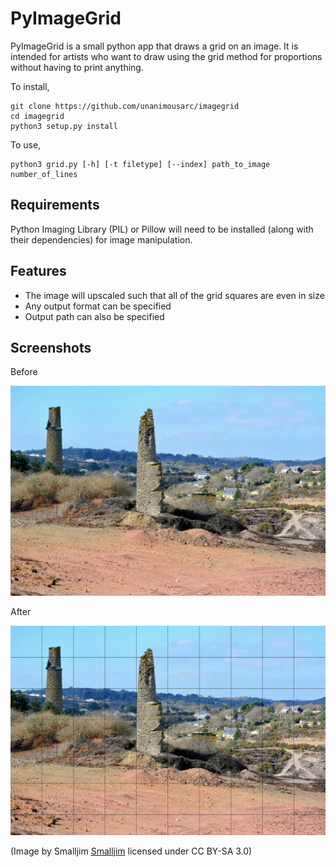 PyImageGrid
===========

PyImageGrid is a small python app that draws a grid on an image. It is intended for artists who want to draw using the grid method for proportions without having to print anything.

To install,

    git clone https://github.com/unanimousarc/imagegrid
    cd imagegrid
    python3 setup.py install

To use,

    python3 grid.py [-h] [-t filetype] [--index] path_to_image number_of_lines

Requirements
------------

Python Imaging Library (PIL) or Pillow will need to be installed (along with their dependencies) for image manipulation.

Features
--------

- The image will upscaled such that all of the grid squares are even in size
- Any output format can be specified
- Output path can also be specified

Screenshots
-----------

Before

![](sample.jpg)

After

![](grid_sample.jpg)

(Image by Smalljim [Smalljim](http://en.wikipedia.org/wiki/Goon_Gumpas#mediaviewer/File:Goon_Gumpas_from_Wheal_Maid_DSC_2951.jpg) licensed under CC BY-SA 3.0)
